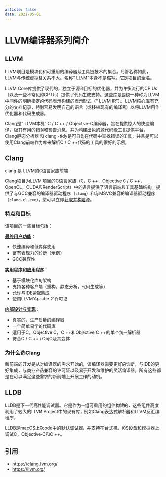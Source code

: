 ```yaml
---
article: false
date: 2021-05-01
---
```


# LLVM编译器系列简介

## LLVM

LLVM项目是模块化和可重用的编译器及工具链技术的集合。尽管名称如此，LLVM与传统虚拟机关系不大。名称“ LLVM”本身不是缩写。它是项目的全名。

LLVM Core库提供了现代的，独立于源和目标的优化器，并为许多流行的CP Us（以及一些不常见的CP Us）提供了代码生成支持。这些库是围绕一种称为LLVM中间件的明确指定的代码表示构建的表示形式（“ LLVM IR”）。 LLVM核心库有充分的文档记录，特别容易发明自己的语言（或移植现有的编译器）以将LLVM用作优化器和代码生成器。

Clang是“ LLVM本机” C / C ++ / Objective-C编译器，旨在提供惊人的快速编译，极其有用的错误和警告消息，并为构建出色的源代码级工具提供平台。 Clang静态分析器 和 clang -tidy是可自动在代码中查找错误的工具，并且是可以使用Clang前端作为库来解析C / C ++代码的工具的很好的示例。

## Clang

clang 是 LLVM的C语言家族前端

Clang项目为[LLVM](https://www.llvm.org/) 项目的C语言家族（C，C ++，Objective C / C ++，OpenCL，CUDA和RenderScript）中的语言提供了语言前端和工具基础结构。提供了与GCC兼容的编译器驱动程序（`clang`）和与MSVC兼容的编译器驱动程序（`clang-cl.exe`）。您可以立即[获取并构建](https://clang.llvm.org/get_started.html)源。

### 特点和目标

该项目的一些目标包括：

**[最终用户功能](https://clang.llvm.org/features.html#enduser)**：

- 快速编译和低内存使用
- 富有表现力的诊断（[示例](https://clang.llvm.org/diagnostics.html)）
- GCC兼容性

**[实用程序和应用程序](https://clang.llvm.org/features.html#applications)**：

- 基于模块化库的架构
- 支持各种客户端（重构，静态分析，代码生成等）
- 允许与IDE紧密集成
- 使用LLVM'Apache 2'许可证

**[内部设计与实现](https://clang.llvm.org/features.html#design)**：

- 真实的，生产质量的编译器
- 一个简单易学的代码库
- 适用于C，Objective C，C ++和Objective C ++的单个统一解析器
- 符合C / C ++ / ObjC及其变体

### 为什么选Clang

新前端的开发是从对编译器的需求开始的，该编译器需要更好的诊断，与IDE的更好集成，与商业产品兼容的许可证以及易于开发和维护的灵活编译器。所有这些都是在可以满足这些需求的新前端上开展工作的动机。

## LLDB

LLDB是下一代高性能调试器。它是作为一组可重用的组件构建的，这些组件高度利用了较大的LLVM Project中的现有库，例如Clang表达式解析器和LLVM反汇编程序。

LLDB是macOS上Xcode中的默认调试器，并支持在台式机，iOS设备和模拟器上调试C，Objective-C和C ++。

## 引用

- https://clang.llvm.org/
- https://llvm.org/